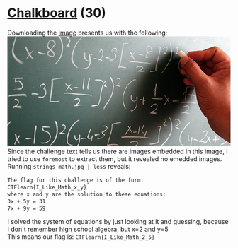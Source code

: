 # [Chalkboard](https://ctflearn.com/challenge/972) (30)
Downloading the [image](https://ctflearn.com/challenge/download/972) presents us with the following: <br />
![Chalkboard](img/math.jpg) <br />
Since the challenge text tells us there are images embedded in this image, I tried to use `foremost` to extract them, but it revealed no emedded images. <br />
Running `strings math.jpg | less` reveals: <br />
```
The flag for this challenge is of the form:
CTFlearn{I_Like_Math_x_y}
where x and y are the solution to these equations:
3x + 5y = 31
7x + 9y = 59
```

I solved the system of equations by just looking at it and guessing, because I don't remember high school algebra, but x=2 and y=5 <br />
This means our flag is: `CTFlearn{I_Like_Math_2_5}` <br />
